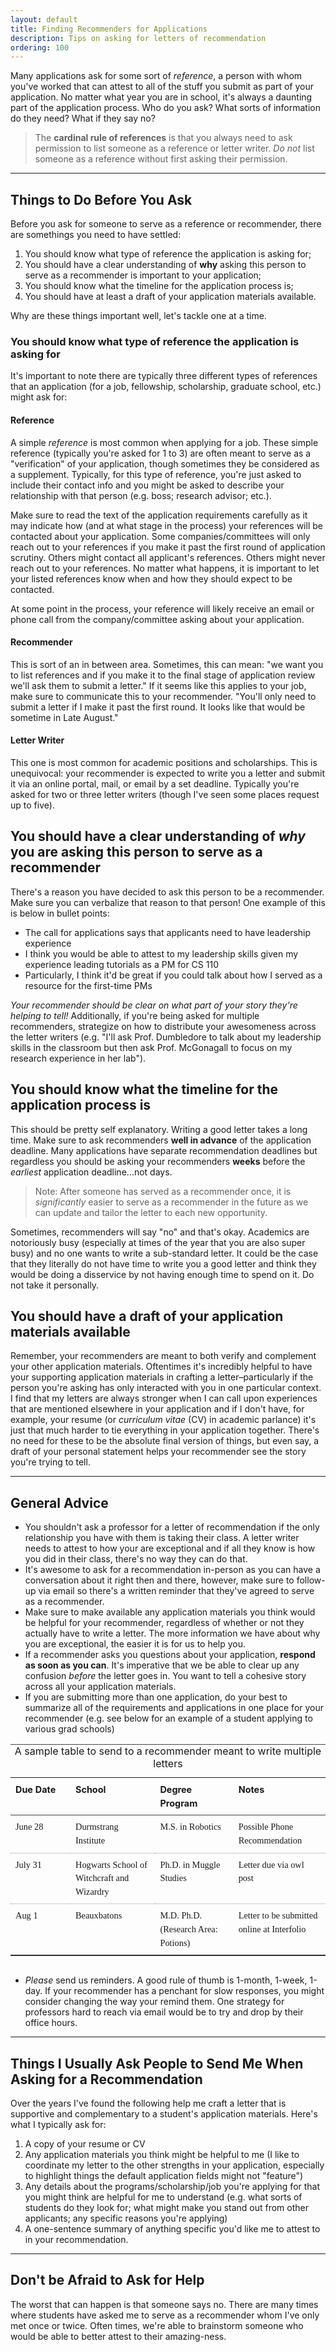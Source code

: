 ```yaml
---
layout: default
title: Finding Recommenders for Applications
description: Tips on asking for letters of recommendation
ordering: 100
---
```

Many applications ask for some sort of _reference_, a person with whom you've worked that can attest to all of the stuff you submit as part of your application. No matter what year you are in school, it's always a daunting part of the application process. Who do you ask? What sorts of information do they need? What if they say no?


> The **cardinal rule of references** is that you always need to ask permission to list someone as a reference or letter writer. _Do not_ list someone as a reference without first asking their permission.

* * *

## Things to Do Before You Ask

Before you ask for someone to serve as a reference or recommender, there are somethings you need to have settled:

1. You should know what type of reference the application is asking for;
2. You should have a clear understanding of **why** asking this person to serve as a recommender is important to your application;
3. You should know what the timeline for the application process is;
4. You should have at least a draft of your application materials available.

Why are these things important well, let's tackle one at a time.

### You should know what type of reference the application is asking for
It's important to note there are typically three different types of references that an application (for a job, fellowship, scholarship, graduate school, etc.) might ask for:

#### Reference
A simple _reference_ is most common when applying for a job. These simple reference (typically you're asked for 1 to 3) are often meant to serve as a "verification" of your application, though sometimes they be considered as a supplement. Typically, for this type of reference, you're just asked to include their contact info and you might be asked to describe your relationship with that person (e.g. boss; research advisor; etc.).

Make sure to read the text of the application requirements carefully as it may indicate how (and at what stage in the process) your references will be contacted about your application. Some companies/committees will only reach out to your references if you make it past the first round of application scrutiny. Others might contact all applicant's references. Others might never reach out to your references. No matter what happens, it is important to let your listed references know when and how they should expect to be contacted.

At some point in the process, your reference will likely receive an email or phone call from the company/committee asking about your application.

#### Recommender
This is sort of an in between area. Sometimes, this can mean: "we want you to list references and if you make it to the final stage of application review we'll ask them to submit a letter." If it seems like this applies to your job, make sure to communicate this to your recommender. "You'll only need to submit a letter if I make it past the first round. It looks like that would be sometime in Late August."

#### Letter Writer
This one is most common for academic positions and scholarships. This is unequivocal: your recommender is expected to write you a letter and submit it via an online portal, mail, or email by a set deadline. Typically you're asked for two or three letter writers (though I've seen some places request up to five).

## You should have a clear understanding of _why_ you are asking this person to serve as a recommender

There's a reason you have decided to ask this person to be a recommender. Make sure you can verbalize that reason to that person! One example of this is below in bullet points:

* The call for applications says that applicants need to have leadership experience
* I think you would be able to attest to my leadership skills given my experience leading tutorials as a PM for CS 110
* Particularly, I think it'd be great if you could talk about how I served as a resource for the first-time PMs

_Your recommender should be clear on what part of your story they're helping to tell!_ Additionally, if you're being asked for multiple recommenders, strategize on how to distribute your awesomeness across the letter writers (e.g. "I'll ask Prof. Dumbledore to talk about my leadership skills in the classroom but then ask Prof. McGonagall to focus on my research experience in her lab").

## You should know what the timeline for the application process is

This should be pretty self explanatory. Writing a good letter takes a long time. Make sure to ask recommenders **well in advance** of the application deadline. Many applications have separate recommendation deadlines but regardless you should be asking your recommenders **weeks** before the _earliest_ application deadline...not days.

> Note: After someone has served as a recommender once, it is _significantly_ easier to serve as a recommender in the future as we can update and tailor the letter to each new opportunity.

Sometimes, recommenders will say "no" and that's okay. Academics are notoriously busy (especially at times of the year that you are also super busy) and no one wants to write a sub-standard letter. It could be the case that they literally do not have time to write you a good letter and think they would be doing a disservice by not having enough time to spend on it. Do not take it personally.

## You should have a draft of your application materials available

Remember, your recommenders are meant to both verify and complement your other application materials. Oftentimes it's incredibly helpful to have your supporting application materials in crafting a letter–particularly if the person you're asking has only interacted with you in one particular context. I find that my letters are always stronger when I can call upon experiences that are mentioned elsewhere in your application and if I don't have, for example, your resume (or _curriculum vitae_ (CV) in academic parlance) it's just that much harder to tie everything in your application together. There's no need for these to be the absolute final version of things, but even say, a draft of your personal statement helps your recommender see the story you're trying to tell.

* * *

## General Advice
* You shouldn't ask a professor for a letter of recommendation if the only relationship you have with them is taking their class. A letter writer needs to attest to how your are exceptional and if all they know is how you did in their class, there's no way they can do that.
* It's awesome to ask for a recommendation in-person as you can have a conversation about it right then and there, however, make sure to follow-up via email so there's a written reminder that they've agreed to serve as a recommender.
* Make sure to make available any application materials you think would be helpful for your recommender, regardless of whether or not they actually have to write a letter. The more information we have about why you are exceptional, the easier it is for us to help you.
* If a recommender asks you questions about your application, **respond as soon as you can**. It's imperative that we be able to clear up any confusion _before_ the letter goes in. You want to tell a cohesive story across all your application materials.
* If you are submitting more than one application, do your best to summarize all of the requirements and applications in one place for your recommender (e.g. see below for an example of a student applying to various grad schools)

<table style="border-top: solid 1px #444; border-bottom: solid 1px #444; border-collapse: collapse; width: 100%; margin-bottom: 30px;">
        <caption>A sample table to send to a recommender meant to write multiple letters</caption>
        <thead>
            <tr style="border-bottom: solid 1px #444;">
                <th scope="column" style="font-size: 0.9em; line-height: 1.5em; margin-top: 5px; vertical-align: top; border-bottom: dotted 1px #999; padding: 8px; text-align: left; min-width: 80px;">Due Date</th>
                <th scope="column" style="font-size: 0.9em; line-height: 1.5em; margin-top: 5px; vertical-align: top; border-bottom: dotted 1px #999; padding: 8px; text-align: left; min-width: 80px;">School</th>
                <th scope="column" style="font-size: 0.9em; line-height: 1.5em; margin-top: 5px; vertical-align: top; border-bottom: dotted 1px #999; padding: 8px; text-align: left; min-width: 80px;">Degree Program</th>
                <th scope="column" style="font-size: 0.9em; line-height: 1.5em; margin-top: 5px; vertical-align: top; border-bottom: dotted 1px #999; padding: 8px; text-align: left; min-width: 80px;">Notes</th>
            </tr>
        </thead>
        <tbody>
            <tr>
                <td style="font-size: 0.9em; line-height: 1.5em; margin-top: 5px; vertical-align: top; font-family: 'Akkurat Pro Light'; border-bottom: dotted 1px #999; padding: 8px; min-width: 80px;">June 28</td>
                <td style="font-size: 0.9em; line-height: 1.5em; margin-top: 5px; vertical-align: top; font-family: 'Akkurat Pro Light'; border-bottom: dotted 1px #999; padding: 8px; min-width: 80px;">Durmstrang Institute</td>
                <td style="font-size: 0.9em; line-height: 1.5em; margin-top: 5px; vertical-align: top; font-family: 'Akkurat Pro Light'; border-bottom: dotted 1px #999; padding: 8px; min-width: 80px;">M.S. in Robotics</td>
                <td style="font-size: 0.9em; line-height: 1.5em; margin-top: 5px; vertical-align: top; font-family: 'Akkurat Pro Light'; border-bottom: dotted 1px #999; padding: 8px; min-width: 80px;">Possible Phone Recommendation</td>
            </tr>
            <tr>
                <td style="font-size: 0.9em; line-height: 1.5em; margin-top: 5px; vertical-align: top; font-family: 'Akkurat Pro Light'; border-bottom: dotted 1px #999; padding: 8px; min-width: 80px;">July 31</td>
                <td style="font-size: 0.9em; line-height: 1.5em; margin-top: 5px; vertical-align: top; font-family: 'Akkurat Pro Light'; border-bottom: dotted 1px #999; padding: 8px; min-width: 80px;">Hogwarts School of Witchcraft and Wizardry</td>
                <td style="font-size: 0.9em; line-height: 1.5em; margin-top: 5px; vertical-align: top; font-family: 'Akkurat Pro Light'; border-bottom: dotted 1px #999; padding: 8px; min-width: 80px;">Ph.D. in Muggle Studies</td>
                <td style="font-size: 0.9em; line-height: 1.5em; margin-top: 5px; vertical-align: top; font-family: 'Akkurat Pro Light'; border-bottom: dotted 1px #999; padding: 8px; min-width: 80px;">Letter due via owl post</td>
            </tr>
            <tr>
                <td style="font-size: 0.9em; line-height: 1.5em; margin-top: 5px; vertical-align: top; font-family: 'Akkurat Pro Light'; border-bottom: dotted 1px #999; padding: 8px; min-width: 80px;">Aug 1</td>
                <td style="font-size: 0.9em; line-height: 1.5em; margin-top: 5px; vertical-align: top; font-family: 'Akkurat Pro Light'; border-bottom: dotted 1px #999; padding: 8px; min-width: 80px;">Beauxbatons</td>
                <td style="font-size: 0.9em; line-height: 1.5em; margin-top: 5px; vertical-align: top; font-family: 'Akkurat Pro Light'; border-bottom: dotted 1px #999; padding: 8px; min-width: 80px;">M.D. Ph.D. (Research Area: Potions)</td>
                <td style="font-size: 0.9em; line-height: 1.5em; margin-top: 5px; vertical-align: top; font-family: 'Akkurat Pro Light'; border-bottom: dotted 1px #999; padding: 8px; min-width: 80px;">Letter to be submitted online at Interfolio</td>
            </tr>
        </tbody>
    </table>

* _Please_ send us reminders. A good rule of thumb is 1-month, 1-week, 1-day. If your recommender has a penchant for slow responses, you might consider changing the way your remind them. One strategy for professors hard to reach via email would be to try and drop by their office hours.

* * *

## Things I Usually Ask People to Send Me When Asking for a Recommendation
Over the years I've found the following help me craft a letter that is supportive and complementary to a student's application materials. Here's what I typically ask for:

1. A copy of your resume or CV
2. Any application materials you think might be helpful to me (I like to coordinate my letter to the other strengths in your application, especially to highlight things the default application fields might not "feature")
3. Any details about the programs/scholarship/job you're applying for that you might think are helpful for me to understand (e.g. what sorts of students do they look for; what might make you stand out from other applicants; any specific reasons you're applying)
4. A one-sentence summary of anything specific you'd like me to attest to in your recommendation.

* * *

## Don't be Afraid to Ask for Help
The worst that can happen is that someone says no. There are many times where students have asked me to serve as a recommender whom I've only met once or twice. Often times, we're able to brainstorm someone who would be able to better attest to their amazing-ness.
